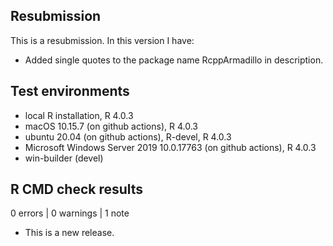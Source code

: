 ## Resubmission
This is a resubmission. In this version I have:

* Added single quotes to the package name RcppArmadillo in description.

## Test environments
* local R installation, R 4.0.3
* macOS 10.15.7 (on github actions), R 4.0.3
* ubuntu 20.04 (on github actions), R-devel, R 4.0.3
* Microsoft Windows Server 2019 10.0.17763 (on github actions), R 4.0.3
* win-builder (devel)

## R CMD check results

0 errors | 0 warnings | 1 note

* This is a new release.
